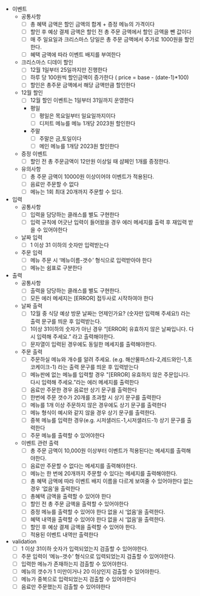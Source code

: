 - 이벤트 
  - 공통사항
      - [ ] 총 혜택 금액은 할인 금액의 합계 + 증정 메뉴의 가격이다
      - [ ] 할인 후 예상 결제 금액은 할인 전 총 주문 금액에서 할인 금액을 뺀 값이다
      - [ ] 매 주 일요일과 크리스마스 당일은 총 주문 금액에서 추가로 1000원을 할인한다.
      - [ ] 혜택 금액에 따라 이벤트 배지를 부여한다
  - 크리스마스 디데이 할인
      - [ ] 12월 1일부터 25일까지만 진행한다
      - [ ] 하루 당 100원씩 할인금액이 증가한다 ( price = base - (date-1)*100)
      - [ ] 할인은 총주문 금액에서 해당 금액만큼 할인한다
  - 12월 할인
      - [ ] 12월 할인 이벤트는 1일부터 31일까지 운영한다
      - 평일
          - [ ] 평일은 목요일부터 일요일까지이다
          - [ ] 디저트 메뉴를 메뉴 1개당 2023원 할인한다
      - 주말
          - [ ] 주말은 금,토일이다
          - [ ] 메인 메뉴를 1개당 2023원 할인한다
  - 증정 이벤트
      - [ ] 할인 전 총 주문금액이 12만원 이상일 때 샴페인 1개를 증정한다.
  - 유의사항
      - [ ] 총 주문 금액이 10000원 이상이어야 이벤트가 적용된다.
      - [ ] 음료만 주문할 수 없다
      - [ ] 메뉴는 1회 최대 20개까지 주문할 수 있다.
    
- 입력
    - 공통사항
        - [ ] 입력을 담당하는 클래스를 별도 구현한다
        - [ ] 입력 규칙에 어긋난 입력이 들어왔을 경우 에러 메세지를 출력 후 재입력 받을 수 있어야한다
    - 날짜 입력
        - [ ] 1 이상 31 이하의 숫자만 입력받는다
    - 주문 입력
        - [ ] 메뉴 주문 시 ‘메뉴이름-갯수’ 형식으로 입력받아야 한다
        - [ ] 메뉴는 쉼표로 구분한다
      
- 출력
    - 공통사항
        - [ ] 출력을 담당하는 클래스를 별도 구현한다.
        - [ ] 모든 에러 메세지는 [ERROR] 접두사로 시작하여야 한다

    - 날짜 출력
        - [ ] 12월 중 식당 예상 방문 날짜는 언제인가요? (숫자만 입력해 주세요!) 라는 출력 문구를 띄운 후 입력받는다.
        - [ ] 1이상 31이하의 숫자가 아닌 경우 “[ERROR] 유효하지 않은 날짜입니다. 다시 입력해 주세요.” 라고 출력해야한다.
        - [ ] 문자열이 입력된 경우에도 동일한 메세지를 출력해야한다.
    - 주문 출력
        - [ ] 주문하실 메뉴와 개수를 알려 주세요. (e.g. 해산물파스타-2,레드와인-1,초코케이크-1) 라는 출력 문구를 띄운 후 입력받는다
        - [ ] 메뉴판에 없는 메뉴를 입력할 경우 "[ERROR] 유효하지 않은 주문입니다. 다시 입력해 주세요.”라는 에러 메세지를 출력한다
        - [ ] 음료만 주문한 경우 음료만 상기 문구를 출력한다
        - [ ] 한번에 주문 갯수가 20개를 초과할 시 상기 문구를 출력한다
        - [ ] 메뉴를 1개 이상 주문하지 않은 경우에도 상기 문구를 출력한다
        - [ ] 메뉴 형식이 예시와 같지 않을 경우 상기 문구를 출력한다.
        - [ ] 중복 메뉴를 입력한 경우(e.g. 시저샐러드-1,시저샐러드-1) 상기 문구를 출력한다
        - [ ] 주문 메뉴를 출력할 수 있어야한다
    - 이벤트 관련 출력
        - [ ] 총 주문 금액이 10,000원 이상부터 이벤트가 적용된다는 메세지를 출력해야한다.
        - [ ] 음료만 주문할 수 없다는 메세지를 출력해야한다.
        - [ ] 메뉴는 한 번에 20개까지 주문할 수 있다는 메세지를 출력해야한다.
        - [ ] 총 혜택 금액에 따라 이벤트 배지 이름을 다르게 보여줄 수 있어야한다 없는 경우 ‘없음’을 출력한다
        - [ ] 총혜택 금액을 출력할 수 있어야 한다
        - [ ] 할인 전 총 주문 금액을 출력할 수 있어야한다
        - [ ] 증정 메뉴를 출력할 수 있어야 한다 없을 시 ‘없음’을 출력한다.
        - [ ] 혜택 내역을 출력할 수 있어야 한다 없을 시 ‘없음’을 출력한다.
        - [ ] 할인 후 예상 결제 금액을 출력할 수 있어야 한다.
        - [ ] 적용된 이벤트 내역만 출력한다
      
- validation
    - [ ] 1 이상 31이하 숫자가 입력되었는지 검출할 수 있어야한다.
    - [ ] 주문 입력이 ‘메뉴-갯수’ 형식으로 입력되었는지 검출할 수 있어야한다.
    - [ ] 입력한 메뉴가 존재하는지 검출할 수 있어야한다.
    - [ ] 메뉴의 갯수가 1 미만이거나 20 이상인지 검출할 수 있어야한다.
    - [ ] 메뉴가 중복으로 입력되었는지 검출할 수 있어야한다
    - [ ] 음료만 주문했는지 검출할 수 있어야한다